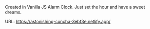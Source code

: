 Created in Vanilla JS Alarm Clock. Just set the hour and have a sweet dreams. 

URL: https://astonishing-concha-3ebf3e.netlify.app/
